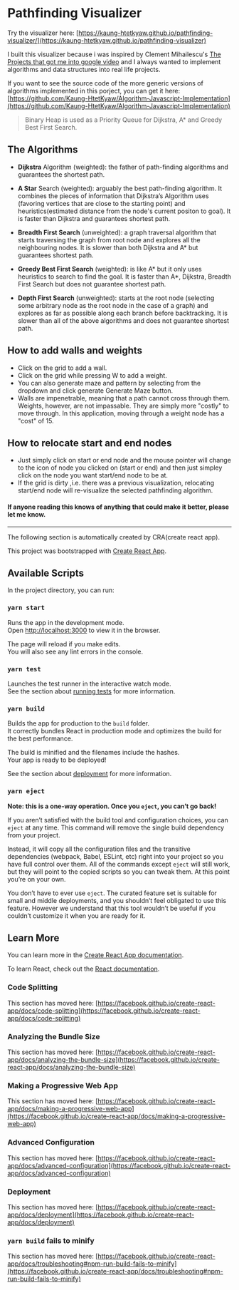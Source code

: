 # Pathfinding Visualizer

Try the visualizer here: [https://kaung-htetkyaw.github.io/pathfinding-visualizer/](https://kaung-htetkyaw.github.io/pathfinding-visualizer)

I built this visualizer because i was inspired by Clement Mihailescu's [The Projects that got me into google video](https://youtu.be/n4t_-NjY_Sg) and I always wanted to implement algorithms and data structures into real life projects.

If you want to see the source code of the more generic versions of algorithms implemented in this porject, you can get it here: [https://github.com/Kaung-HtetKyaw/Algorithm-Javascript-Implementation](https://github.com/Kaung-HtetKyaw/Algorithm-Javascript-Implementation)

> Binary Heap is used as a Priority Queue for Dijkstra, A\* and Greedy Best First Search.

## The Algorithms

- **Dijkstra** Algorithm (weighted): the father of path-finding algorithms and guarantees the shortest path.

- **A Star** Search (weighted): arguably the best path-finding algorithm. It combines the pieces of information that Dijkstra’s Algorithm uses (favoring vertices that are close to the starting point) and heuristics(estimated distance from the node's current positon to goal). It is faster than Dijkstra and guarantees shortest path.

- **Breadth First Search** (unweighted): a graph traversal algorithm that starts traversing the graph from root node and explores all the neighbouring nodes. It is slower than both Dijkstra and A\* but guarantees shortest path.

- **Greedy Best First Search** (weighted): is like A* but it only uses heuristics to search to find the goal. It is faster than A*, Dijkstra, Breadth First Search but does not guarantee shortest path.

- **Depth First Search** (unweighted): starts at the root node (selecting some arbitrary node as the root node in the case of a graph) and explores as far as possible along each branch before backtracking. It is slower than all of the above algorithms and does not guarantee shortest path.

## How to add walls and weights

- Click on the grid to add a wall.
- Click on the grid while pressing W to add a weight.
- You can also generate maze and pattern by selecting from the dropdown and click generate Generate Maze button.
- Walls are impenetrable, meaning that a path cannot cross through them. Weights, however, are not impassable. They are simply more "costly" to move through. In this application, moving through a weight node has a "cost" of 15.

## How to relocate start and end nodes

- Just simply click on start or end node and the mouse pointer will change to the icon of node you clicked on (start or end) and then just simpley click on the node you want start/end node to be at.
- If the grid is dirty ,i.e. there was a previous visualization, relocating start/end node will re-visualize the selected pathfinding algorithm.

#### If anyone reading this knows of anything that could make it better, please let me know.

---

The following section is automatically created by CRA(create react app).

This project was bootstrapped with [Create React App](https://github.com/facebook/create-react-app).

## Available Scripts

In the project directory, you can run:

### `yarn start`

Runs the app in the development mode.\
Open [http://localhost:3000](http://localhost:3000) to view it in the browser.

The page will reload if you make edits.\
You will also see any lint errors in the console.

### `yarn test`

Launches the test runner in the interactive watch mode.\
See the section about [running tests](https://facebook.github.io/create-react-app/docs/running-tests) for more information.

### `yarn build`

Builds the app for production to the `build` folder.\
It correctly bundles React in production mode and optimizes the build for the best performance.

The build is minified and the filenames include the hashes.\
Your app is ready to be deployed!

See the section about [deployment](https://facebook.github.io/create-react-app/docs/deployment) for more information.

### `yarn eject`

**Note: this is a one-way operation. Once you `eject`, you can’t go back!**

If you aren’t satisfied with the build tool and configuration choices, you can `eject` at any time. This command will remove the single build dependency from your project.

Instead, it will copy all the configuration files and the transitive dependencies (webpack, Babel, ESLint, etc) right into your project so you have full control over them. All of the commands except `eject` will still work, but they will point to the copied scripts so you can tweak them. At this point you’re on your own.

You don’t have to ever use `eject`. The curated feature set is suitable for small and middle deployments, and you shouldn’t feel obligated to use this feature. However we understand that this tool wouldn’t be useful if you couldn’t customize it when you are ready for it.

## Learn More

You can learn more in the [Create React App documentation](https://facebook.github.io/create-react-app/docs/getting-started).

To learn React, check out the [React documentation](https://reactjs.org/).

### Code Splitting

This section has moved here: [https://facebook.github.io/create-react-app/docs/code-splitting](https://facebook.github.io/create-react-app/docs/code-splitting)

### Analyzing the Bundle Size

This section has moved here: [https://facebook.github.io/create-react-app/docs/analyzing-the-bundle-size](https://facebook.github.io/create-react-app/docs/analyzing-the-bundle-size)

### Making a Progressive Web App

This section has moved here: [https://facebook.github.io/create-react-app/docs/making-a-progressive-web-app](https://facebook.github.io/create-react-app/docs/making-a-progressive-web-app)

### Advanced Configuration

This section has moved here: [https://facebook.github.io/create-react-app/docs/advanced-configuration](https://facebook.github.io/create-react-app/docs/advanced-configuration)

### Deployment

This section has moved here: [https://facebook.github.io/create-react-app/docs/deployment](https://facebook.github.io/create-react-app/docs/deployment)

### `yarn build` fails to minify

This section has moved here: [https://facebook.github.io/create-react-app/docs/troubleshooting#npm-run-build-fails-to-minify](https://facebook.github.io/create-react-app/docs/troubleshooting#npm-run-build-fails-to-minify)

